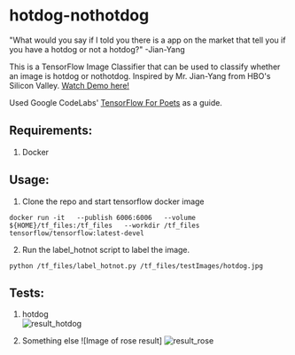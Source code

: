# hotdog-nothotdog
"What would you say if I told you there is a app on the market that tell you if you have a hotdog or not a hotdog?"  -Jian-Yang

This is a TensorFlow Image Classifier that can be used to classify whether an image is hotdog or nothotdog. Inspired by Mr. Jian-Yang from HBO's Silicon Valley. [Watch Demo here!](https://www.youtube.com/watch?v=ACmydtFDTGs)

Used Google CodeLabs' [TensorFlow For Poets](https://codelabs.developers.google.com/codelabs/tensorflow-for-poets/#0) as a guide. 

## Requirements:
  1. Docker
  
## Usage:
  1. Clone the repo and start tensorflow docker image
  ```
  docker run -it   --publish 6006:6006   --volume ${HOME}/tf_files:/tf_files   --workdir /tf_files   tensorflow/tensorflow:latest-devel
  ```
  2. Run the label_hotnot script to label the image. 
 ```
 python /tf_files/label_hotnot.py /tf_files/testImages/hotdog.jpg
 ```
 ## Tests:
 1. hotdog                  
![result_hotdog](https://user-images.githubusercontent.com/8012968/28502253-1506c7c6-700c-11e7-8608-710f401ec81d.png)

 2. Something else
 ![Image of rose result]
 ![result_rose](https://user-images.githubusercontent.com/8012968/28502254-153ce7b6-700c-11e7-8d0f-28b20391d451.png)
 
 
 
          

  
